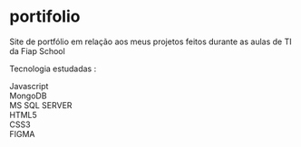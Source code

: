 # portifolio
 Site de portfólio em relação aos meus projetos feitos durante as aulas de TI da Fiap School

 Tecnologia estudadas : 

 Javascript<br/>
 MongoDB<br/>
 MS SQL SERVER<br/>
 HTML5<br/>
 CSS3<br/>
 FIGMA<br/>
